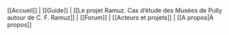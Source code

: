 [[Accueil]]  |  [[Guide]]  |  [[Le projet Ramuz. Cas d’étude des Musées de Pully autour de C. F. Ramuz]]  |  [[Forum]]  |  [[Acteurs et projets]]  |  [[A propos|À propos]]  
